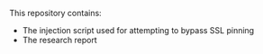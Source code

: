 This repository contains:
- The injection script used for attempting to bypass SSL pinning
- The research report